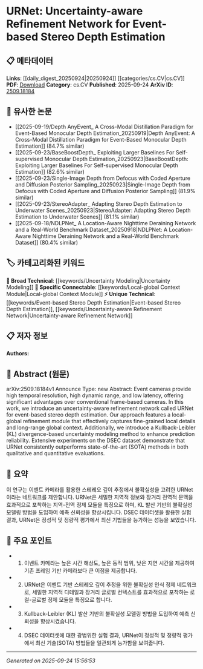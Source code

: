 <!-- KEYWORD_LINKING_METADATA:
{
  "processed_timestamp": "2025-09-24T15:56:53.915207",
  "vocabulary_version": "1.0",
  "selected_keywords": [
    "Event-based Stereo Depth Estimation",
    "Uncertainty-aware Refinement Network",
    "Uncertainty Modeling",
    "Local-global Context Module"
  ],
  "rejected_keywords": [],
  "similarity_scores": {
    "Event-based Stereo Depth Estimation": 0.78,
    "Uncertainty-aware Refinement Network": 0.8,
    "Uncertainty Modeling": 0.72,
    "Local-global Context Module": 0.77
  },
  "extraction_method": "AI_prompt_based",
  "budget_applied": true,
  "candidates_json": {
    "candidates": [
      {
        "surface": "Event-based Stereo Depth Estimation",
        "canonical": "Event-based Stereo Depth Estimation",
        "aliases": [
          "Event-based Depth Estimation",
          "Stereo Depth Estimation"
        ],
        "category": "unique_technical",
        "rationale": "This is a specialized task within computer vision that connects to advancements in event camera technology.",
        "novelty_score": 0.75,
        "connectivity_score": 0.65,
        "specificity_score": 0.85,
        "link_intent_score": 0.78
      },
      {
        "surface": "Uncertainty-aware Refinement Network",
        "canonical": "Uncertainty-aware Refinement Network",
        "aliases": [
          "URNet"
        ],
        "category": "unique_technical",
        "rationale": "Introduces a novel approach to handling uncertainty in depth estimation, crucial for linking to uncertainty modeling techniques.",
        "novelty_score": 0.82,
        "connectivity_score": 0.7,
        "specificity_score": 0.88,
        "link_intent_score": 0.8
      },
      {
        "surface": "Kullback-Leibler divergence-based uncertainty modeling",
        "canonical": "Uncertainty Modeling",
        "aliases": [
          "KL divergence-based modeling"
        ],
        "category": "broad_technical",
        "rationale": "Links to statistical methods used in various machine learning applications for modeling uncertainty.",
        "novelty_score": 0.55,
        "connectivity_score": 0.75,
        "specificity_score": 0.7,
        "link_intent_score": 0.72
      },
      {
        "surface": "Local-global refinement module",
        "canonical": "Local-global Context Module",
        "aliases": [
          "Local-global Module"
        ],
        "category": "specific_connectable",
        "rationale": "Connects to techniques in neural networks that balance local details with global context, relevant in deep learning.",
        "novelty_score": 0.68,
        "connectivity_score": 0.78,
        "specificity_score": 0.82,
        "link_intent_score": 0.77
      }
    ],
    "ban_list_suggestions": [
      "method",
      "experiment",
      "performance"
    ]
  },
  "decisions": [
    {
      "candidate_surface": "Event-based Stereo Depth Estimation",
      "resolved_canonical": "Event-based Stereo Depth Estimation",
      "decision": "linked",
      "scores": {
        "novelty": 0.75,
        "connectivity": 0.65,
        "specificity": 0.85,
        "link_intent": 0.78
      }
    },
    {
      "candidate_surface": "Uncertainty-aware Refinement Network",
      "resolved_canonical": "Uncertainty-aware Refinement Network",
      "decision": "linked",
      "scores": {
        "novelty": 0.82,
        "connectivity": 0.7,
        "specificity": 0.88,
        "link_intent": 0.8
      }
    },
    {
      "candidate_surface": "Kullback-Leibler divergence-based uncertainty modeling",
      "resolved_canonical": "Uncertainty Modeling",
      "decision": "linked",
      "scores": {
        "novelty": 0.55,
        "connectivity": 0.75,
        "specificity": 0.7,
        "link_intent": 0.72
      }
    },
    {
      "candidate_surface": "Local-global refinement module",
      "resolved_canonical": "Local-global Context Module",
      "decision": "linked",
      "scores": {
        "novelty": 0.68,
        "connectivity": 0.78,
        "specificity": 0.82,
        "link_intent": 0.77
      }
    }
  ]
}
-->

# URNet: Uncertainty-aware Refinement Network for Event-based Stereo Depth Estimation

## 📋 메타데이터

**Links**: [[daily_digest_20250924|20250924]] [[categories/cs.CV|cs.CV]]
**PDF**: [Download](https://arxiv.org/pdf/2509.18184.pdf)
**Category**: cs.CV
**Published**: 2025-09-24
**ArXiv ID**: [2509.18184](https://arxiv.org/abs/2509.18184)

## 🔗 유사한 논문
- [[2025-09-19/Depth AnyEvent_ A Cross-Modal Distillation Paradigm for Event-Based Monocular Depth Estimation_20250919|Depth AnyEvent: A Cross-Modal Distillation Paradigm for Event-Based Monocular Depth Estimation]] (84.7% similar)
- [[2025-09-23/BaseBoostDepth_ Exploiting Larger Baselines For Self-supervised Monocular Depth Estimation_20250923|BaseBoostDepth: Exploiting Larger Baselines For Self-supervised Monocular Depth Estimation]] (82.6% similar)
- [[2025-09-23/Single-Image Depth from Defocus with Coded Aperture and Diffusion Posterior Sampling_20250923|Single-Image Depth from Defocus with Coded Aperture and Diffusion Posterior Sampling]] (81.9% similar)
- [[2025-09-23/StereoAdapter_ Adapting Stereo Depth Estimation to Underwater Scenes_20250923|StereoAdapter: Adapting Stereo Depth Estimation to Underwater Scenes]] (81.1% similar)
- [[2025-09-18/NDLPNet_ A Location-Aware Nighttime Deraining Network and a Real-World Benchmark Dataset_20250918|NDLPNet: A Location-Aware Nighttime Deraining Network and a Real-World Benchmark Dataset]] (80.4% similar)

## 🏷️ 카테고리화된 키워드
**🧠 Broad Technical**: [[keywords/Uncertainty Modeling|Uncertainty Modeling]]
**🔗 Specific Connectable**: [[keywords/Local-global Context Module|Local-global Context Module]]
**⚡ Unique Technical**: [[keywords/Event-based Stereo Depth Estimation|Event-based Stereo Depth Estimation]], [[keywords/Uncertainty-aware Refinement Network|Uncertainty-aware Refinement Network]]

## 📋 저자 정보

**Authors:** 

## 📄 Abstract (원문)

arXiv:2509.18184v1 Announce Type: new 
Abstract: Event cameras provide high temporal resolution, high dynamic range, and low latency, offering significant advantages over conventional frame-based cameras. In this work, we introduce an uncertainty-aware refinement network called URNet for event-based stereo depth estimation. Our approach features a local-global refinement module that effectively captures fine-grained local details and long-range global context. Additionally, we introduce a Kullback-Leibler (KL) divergence-based uncertainty modeling method to enhance prediction reliability. Extensive experiments on the DSEC dataset demonstrate that URNet consistently outperforms state-of-the-art (SOTA) methods in both qualitative and quantitative evaluations.

## 📝 요약

이 연구는 이벤트 카메라를 활용한 스테레오 깊이 추정에서 불확실성을 고려한 URNet이라는 네트워크를 제안합니다. URNet은 세밀한 지역적 정보와 장거리 전역적 문맥을 효과적으로 포착하는 지역-전역 정제 모듈을 특징으로 하며, KL 발산 기반의 불확실성 모델링 방법을 도입하여 예측 신뢰성을 향상시킵니다. DSEC 데이터셋을 활용한 실험 결과, URNet은 정성적 및 정량적 평가에서 최신 기법들을 능가하는 성능을 보였습니다.

## 🎯 주요 포인트

- 1. 이벤트 카메라는 높은 시간 해상도, 높은 동적 범위, 낮은 지연 시간을 제공하여 기존 프레임 기반 카메라보다 큰 이점을 제공합니다.
- 2. URNet은 이벤트 기반 스테레오 깊이 추정을 위한 불확실성 인식 정제 네트워크로, 세밀한 지역적 디테일과 장거리 글로벌 컨텍스트를 효과적으로 포착하는 로컬-글로벌 정제 모듈을 특징으로 합니다.
- 3. Kullback-Leibler (KL) 발산 기반의 불확실성 모델링 방법을 도입하여 예측 신뢰성을 향상시켰습니다.
- 4. DSEC 데이터셋에 대한 광범위한 실험 결과, URNet이 정성적 및 정량적 평가에서 최신 기술(SOTA) 방법들을 일관되게 능가함을 보여줍니다.


---

*Generated on 2025-09-24 15:56:53*